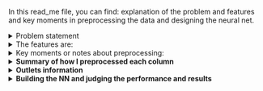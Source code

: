 In this read_me file, you can find: explanation of the problem and features and key moments in preprocessing the data and designing the neural net. 

<details>
<summary>Problem statement</summary>
The goal is to predict the sales of different products across different big mart outlets using a neural network. This problem is found on the Analytics Vidhya
hackathon website so training set and test set are already split.
</details>

<details>
<summary>The features are:</summary>

| Column | Description | 
| ---------|----------|
| Item_Identifier | Unique product ID | 
| Item_Weight | Weight of product | 
| Item_Fat_Content | Whether the product is low fat or not |	
| Item_Visibility | The % of total display area of all products in a store allocated to the particular product |
| Item_Type | The category to which the product belongs |
| Item_MRP | Maximum Retail Price (list price) of the product |
| Outlet_Identifier | Unique store ID |
| Outlet_Establishment_Year | The year in which store was established |
| Outlet_Size |	The size of the store in terms of ground area covered |
| Outlet_Location_Type | The type of city in which the store is located|
| Outlet_Type |	Whether the outlet is just a grocery store or some sort of supermarket |
| Item_Outlet_Sales | Sales of the product in the particular store. This is the outcome variable to be predicted|
</details>


<details>
<summary>Key moments or notes about preprocessing: </summary>
Look for Mardown cells that start with "idea" or "Thinking moment" or "question". <br/>
+ <strong>Important observations about the data:</strong> The same outlet always has the same establishment year, size, location type, and type. Those columns are redundant. <br/>
An item always has the same weight, fat content, and type. But, two different items can still have the same weight. The weight, fat content, and item type can (almost) uniquely identify an item (there are ~200 items that can't be identified using those 3 pieces of information). <br/>
The problem really boils down to predicting sales for a specific product in a specific outlet. <br/>
I tried using only the item ids and outlet id's and got good results. 
+ <strong>Should we keep the Item_Identifier column? Does it not cause leakage?<strong> Some items have similar sales across different outliers and some don't. There is no (immediate) leakage. I kept this column. Some contestants removed it and with different preprocessing methods than mine still got good results though.
+ <strong>How to encode the Item_Identifier column that has 1559 different categories?<strong> The library category_encoders comes in handy. I used binary encoding and was able to encode 1559 values using 11 columns only.
+ <strong>Creating a model to predict missing values of the "Outlet_Size" column:<strong> (I didn't try it): If we want to create a model to predict the missing values of "Outlet_Size", we can not use the original target variable as a feature because it causes data leakage. Another important question would be how to assess the accuracy of the predictions if there are no ground truth values to compare with? 
+ <strong>Weird performance from Python: df.groupby('Item_Identifier')['Item_Weight'].mean() gives strange results.<strong> For example, instead of returning 4.59 it returns 4.58999999. Another example, instead of returning 6.52 it returns 6.5200000005. I need that df.groupby('Item_Identifier')['Item_Weight'].mean() returns exactly the same values as in the dataset. I rounded the output.
+ <strong>Note about encoding:<strong> When applying binary encoding on item_ids, we have to .fit_transform on the whole dataset because we need the coding to be consistent.
+ <strong>Downside of one-hot-encoding:<strong> that the data becomes sparse. Some models might not work well with sparse data. I apply one-hot-encoding on two columns Item_Type and Outlet_Identifier and end up with 21 columns which is acceptable in my case.
+ <strong>Other ideas for encoding:<strong> frequency encoding or target encoding. Caution that target encoding leads to leakage.
</details>

<details>
<summary>Summary of how I preprocessed each column</summary>
| Column | info about this column | How to preprocess it? |
| ---------|----------|----------|
| Item_Identifier | 1559 unique values | binary encoding |
| Item_Weight | float | filled in missing values easily since each item has the same weight and the same item is repeated many times |
| Item_Fat_Content | | label encoding |
| Item_Visibility | float | |
| Item_Type | 16 categories | grouping sparse categories and then one-hot-encoding. We end up with 11 categories |
| Item_MRP | float | |
| Outlet_Identifier | 10 categories | one-hot-encoding |
| Outlet_Establishment_Year | int | I treated it as numerical value even though it is discrete |
| Outlet_Size | 3 categories: small, medium, and high | missing values for outlets 10, 45, and 17. I fill them in with the mode (Medium) |
| Oulet_Location_Type | 3 categories: tiers 1,2, and 3 | label encoding |
| Outlet_Type | 4 categories: Sypermarket type 1,2, and 3 and grocery store | one-hot-encoding |
</details>

<details>
<summary>Outlets information</summary>
| Outlet_Identifier | Establishment_Year | Outlet_Size | Location_Type | Outlet_Type |
| ---------|----------|----------|----------|----------|
| 049 | 1999 | Medium | tier 1 | Supermarket Type 1 |
| 018 | 2009 | Medium | tier 3 | Supermarket Type 2 |
| 010 | 1998 |  | tier 3 | Grocery Store |
| 013 | 1987 | High | tier 3 | Supermarket Type 1 |
| 027 | 1985 | Medium | tier 3 | Supermarket Type 3 |
| 045 | 2002 | | tier 2 | Supermarket Type 1 |
| 017 | 2007 | | tier 2 | Supermarket Type 1|
| 046 | 1997 | Small | tier 1 | Supermarket Type 1 |
| 035 | 2004 | Small | tier 2 | Supermarket Type 1 |
| 019 | 1985 | Small | tier 1 | Grocery Store | 
</details>

<details>
<summary>Building the NN and judging the performance and results</summary>
6. I tried first a NN with one hidden layer only (of 500 neurons). I tried different activation functions and got negative prediction which is why I applied a custom loss function. The latter lowered the number of test data points whose predictions were negative, but didn't solve the whole problem.
7. I tried another NN with two hidden layers (500 and 100) which gave acceptable results namely, a loss of ~1300 on the public part of the test_data.
8. I tried the latter NN using only the Item_Id and Outlet_Identifier which gave much better results: ~ 1158 loss on the public part of the test_data.
9. No overfitting observed in neither neural nets I tried.
</details>

